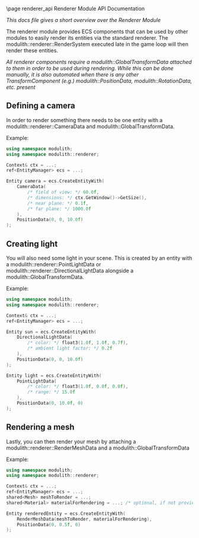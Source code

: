 \page renderer_api Renderer Module API Documentation

*This docs file gives a short overview over the Renderer Module*

The renderer module provides ECS components that can be used by other modules to easily render its entities via the standard renderer.
The modulith::renderer::RenderSystem executed late in the game loop will then render these entities.

*All renderer components require a modulith::GlobalTransformData attached to them in order to be used during rendering. While this can be done manually, it is also automated when there is any other TransformComponent (e.g.) modulith::PositionData, modulith::RotationData, etc. present*

## Defining a camera

In order to render something there needs to be one entity with a modulith::renderer::CameraData and modulith::GlobalTransformData.

Example:

```cpp
using namespace modulith;
using namespace modulith::renderer;

Context& ctx = ...;
ref<EntityManager> ecs = ...;

Entity camera = ecs.CreateEntityWith(
    CameraData(
        /* field of view: */ 60.0f,
        /* dimensions: */ ctx.GetWindow()->GetSize(),
        /* near plane: */ 0.1f,
        /* far plane: */ 1000.0f
    ),
    PositionData(0, 0, 10.0f)
);

```

## Creating light

You will also need some light in your scene. This is created by an entity with a modulith::renderer::PointLightData or modulith::renderer::DirectionalLightData alongside a modulith::GlobalTransformData.

Example:

```cpp
using namespace modulith;
using namespace modulith::renderer;

Context& ctx = ...;
ref<EntityManager> ecs = ...;

Entity sun = ecs.CreateEntityWith(
    DirectionalLightData(
        /* color: */ float3(1.0f, 1.0f, 0.7f),
        /* ambient light factor: */ 0.2f
    ),
    PositionData(0, 0, 10.0f)
);

Entity light = ecs.CreateEntityWith(
    PointLightData(
        /* color: */ float3(1.0f, 0.0f, 0.0f),
        /* range: */ 15.0f    
    ),
    PositionData(0, 10.0f, 0)
);
```

## Rendering a mesh

Lastly, you can then render your mesh by attaching a modulith::renderer::RenderMeshData and a modulith::GlobalTransformData

Example:

```cpp
using namespace modulith;
using namespace modulith::renderer;

Context& ctx = ...;
ref<EntityManager> ecs = ...;
shared<Mesh> meshToRender = ...;
shared<Material> materialForRendering = ...; /* optional, if not provided a fallback material is used */

Entity renderedEntity = ecs.CreateEntityWith(
    RenderMeshData(meshToRender, materialForRendering),
    PositionData(0, 0.5f, 0)       
);
```